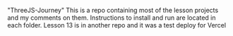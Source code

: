 "ThreeJS-Journey" 
This is a repo containing most of the lesson projects and my comments on them.
Instructions to install and run are located in each folder.
Lesson 13 is in another repo and it was a test deploy for Vercel